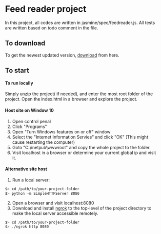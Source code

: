 # Feed reader project

In this project, all codes are written in jasmine/spec/feedreader.js. All tests are written based on todo comment in the file.

## To download

To get the newest updated version, [download](https://github.com/orange9320/frontend-nanodegree-feedreader-master) from here.

## To start
#### To run locally

Simply unzip the project( if needed), and enter the most root folder of the project. Open the index.html in a browser and explore the project.

#### Host site on Window 10

1. Open control penal
2. Click "Programs"
3. Open "Turn Windows features on or off" window
4. Select the "Internet Information Servies" and click "OK" (This might cause restarting the computer)
5. Goto "C:\inetpub\wwwroot" and copy the whole project to the folder.
6. Visit localhost in a browser or determine your current global ip and visit it.

#### Alternative site host
1. Run a local server:
  ```bash
  $> cd /path/to/your-project-folder
  $> python -m SimpleHTTPServer 8080
  ```

2. Open a browser and visit localhost:8080
3. Download and install [ngrok](https://ngrok.com/) to the top-level of the project directory to make the local server accessible remotely.
  ``` bash
  $> cd /path/to/your-project-folder
  $> ./ngrok http 8080
  ```
